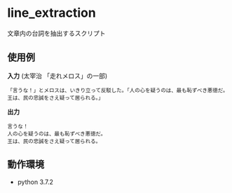 # line_extraction
文章内の台詞を抽出するスクリプト


## 使用例
**入力** (太宰治 「走れメロス」の一部)
```
「言うな！」とメロスは、いきり立って反駁した。「人の心を疑うのは、最も恥ずべき悪徳だ。王は、民の忠誠をさえ疑って居られる。」
```

**出力**
```
言うな！
人の心を疑うのは、最も恥ずべき悪徳だ。
王は、民の忠誠をさえ疑って居られる。
```

## 動作環境
- python 3.7.2
